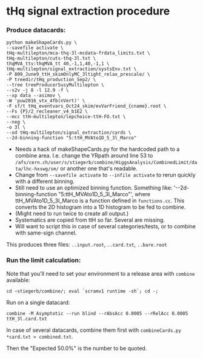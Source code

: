 # tHq signal extraction procedure

### Produce datacards:

```
python makeShapeCards.py \
--savefile activate \
tHq-multilepton/mca-thq-3l-mcdata-frdata_limits.txt \
tHq-multilepton/cuts-thq-3l.txt \
thqMVA_ttv:thqMVA_tt 40,-1,1,40,-1,1 \
tHq-multilepton/signal_extraction/systsEnv.txt \
-P 809_June9_ttH_skimOnlyMC_3ltight_relax_prescale/ \
-P treedir/tHq_production_Sep2/ \
--tree treeProducerSusyMultilepton \
--s2v -j 8 -l 12.9 -f \
--xp data --asimov \
-W 'puw2016_vtx_4fb(nVert)' \
-F sf/t tHq_eventvars_Oct24_skim/evVarFriend_{cname}.root \
--Fs {P}/2_recleaner_v4_b1E2 \
--mcc ttH-multilepton/lepchoice-ttH-FO.txt \
--neg \
-o 3l \
--od tHq-multilepton/signal_extraction/cards \
--2d-binning-function "5:ttH_MVAto1D_5_3l_Marco"
```

- Needs a hack of makeShapeCards.py for the hardcoded path to a combine area. I.e. change the YRpath around line 53 to `/afs/cern.ch/user/s/stiegerb/combine/HiggsAnalysis/CombinedLimit/data/lhc-hxswg/sm/` or another one that's readable.
- Change from `--savefile activate` to `--infile activate` to rerun quickly with a different binning.
- Still need to use an optimized binning function. Something like: '--2d-binning-function "5:ttH_MVAto1D_5_3l_Marco"', where ttH_MVAto1D_5_3l_Marco is a function defined in `functions.cc`. This converts the 2D histogram into a 1D histogram to be fed to combine.
- (Might need to run twice to create all output.)
- Systematics are copied from ttH so far. Several are missing.
- Will want to script this in case of several categories/tests, or to combine with same-sign channel.

This produces three files: `..input.root`, `..card.txt`, `..bare.root`

### Run the limit calculation:

Note that you'll need to set your environment to a release area with `combine` available:

```
cd ~stiegerb/combine/; eval `scramv1 runtime -sh`; cd -;
```

Run on a single datacard:

```
combine -M Asymptotic --run blind --rAbsAcc 0.0005 --rRelAcc 0.0005 ttH_3l.card.txt
```

In case of several datacards, combine them first with `combineCards.py *card.txt > combined.txt`.

Then the "Expected 50.0%" is the number to be quoted.
